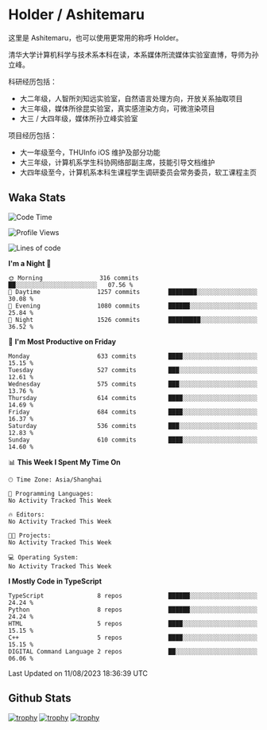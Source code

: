 # Holder / Ashitemaru

这里是 Ashitemaru，也可以使用更常用的称呼 Holder。

清华大学计算机科学与技术系本科在读，本系媒体所流媒体实验室直博，导师为孙立峰。

科研经历包括：

- 大二年级，人智所刘知远实验室，自然语言处理方向，开放关系抽取项目
- 大三年级，媒体所徐昆实验室，真实感渲染方向，可微渲染项目
- 大三 / 大四年级，媒体所孙立峰实验室

项目经历包括：

- 大一年级至今，THUInfo iOS 维护及部分功能
- 大三年级，计算机系学生科协网络部副主席，技能引导文档维护
- 大四年级至今，计算机系本科生课程学生调研委员会常务委员，软工课程主页

## Waka Stats

<!--START_SECTION:waka-->
![Code Time](http://img.shields.io/badge/Code%20Time-989%20hrs%2044%20mins-blue)

![Profile Views](http://img.shields.io/badge/Profile%20Views-4-blue)

![Lines of code](https://img.shields.io/badge/From%20Hello%20World%20I%27ve%20Written-2.8%20million%20lines%20of%20code-blue)

**I'm a Night 🦉** 

```text
🌞 Morning                316 commits         ██░░░░░░░░░░░░░░░░░░░░░░░   07.56 % 
🌆 Daytime                1257 commits        ████████░░░░░░░░░░░░░░░░░   30.08 % 
🌃 Evening                1080 commits        ██████░░░░░░░░░░░░░░░░░░░   25.84 % 
🌙 Night                  1526 commits        █████████░░░░░░░░░░░░░░░░   36.52 % 
```
📅 **I'm Most Productive on Friday** 

```text
Monday                   633 commits         ████░░░░░░░░░░░░░░░░░░░░░   15.15 % 
Tuesday                  527 commits         ███░░░░░░░░░░░░░░░░░░░░░░   12.61 % 
Wednesday                575 commits         ███░░░░░░░░░░░░░░░░░░░░░░   13.76 % 
Thursday                 614 commits         ████░░░░░░░░░░░░░░░░░░░░░   14.69 % 
Friday                   684 commits         ████░░░░░░░░░░░░░░░░░░░░░   16.37 % 
Saturday                 536 commits         ███░░░░░░░░░░░░░░░░░░░░░░   12.83 % 
Sunday                   610 commits         ████░░░░░░░░░░░░░░░░░░░░░   14.60 % 
```


📊 **This Week I Spent My Time On** 

```text
🕑︎ Time Zone: Asia/Shanghai

💬 Programming Languages: 
No Activity Tracked This Week

🔥 Editors: 
No Activity Tracked This Week

🐱‍💻 Projects: 
No Activity Tracked This Week

💻 Operating System: 
No Activity Tracked This Week
```

**I Mostly Code in TypeScript** 

```text
TypeScript               8 repos             ██████░░░░░░░░░░░░░░░░░░░   24.24 % 
Python                   8 repos             ██████░░░░░░░░░░░░░░░░░░░   24.24 % 
HTML                     5 repos             ████░░░░░░░░░░░░░░░░░░░░░   15.15 % 
C++                      5 repos             ████░░░░░░░░░░░░░░░░░░░░░   15.15 % 
DIGITAL Command Language 2 repos             ██░░░░░░░░░░░░░░░░░░░░░░░   06.06 % 
```




 Last Updated on 11/08/2023 18:36:39 UTC
<!--END_SECTION:waka-->

## Github Stats

[![trophy](https://github-profile-trophy.vercel.app/?username=Ashitemaru&column=7)](https://github.com/Ashitemaru)
[![trophy](https://github-readme-stats.vercel.app/api?username=Ashitemaru&show_icons=true&include_all_commits=true)](https://github.com/Ashitemaru)
[![trophy](https://github-readme-stats.vercel.app/api/top-langs/?username=Ashitemaru&layout=compact)](https://github.com/Ashitemaru)

<!--
**Ashitemaru/Ashitemaru** is a ✨ _special_ ✨ repository because its `README.md` (this file) appears on your GitHub profile.

Here are some ideas to get you started:

- 🔭 I’m currently working on ...
- 🌱 I’m currently learning ...
- 👯 I’m looking to collaborate on ...
- 🤔 I’m looking for help with ...
- 💬 Ask me about ...
- 📫 How to reach me: ...
- 😄 Pronouns: ...
- ⚡ Fun fact: ...
-->
